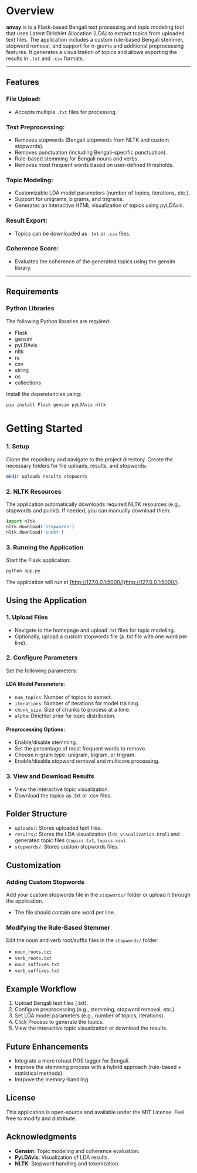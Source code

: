 # Overview
**anvay** is is a Flask-based Bengali text processing and topic modeling tool that uses Latent Dirichlet Allocation (LDA) to extract topics from uploaded text files. The application includes a custom rule-based Bengali stemmer, stopword removal, and support for n-grams and additional preprocessing features. It generates a visualization of topics and allows exporting the results in `.txt` and `.csv` formats.

---

## Features

### File Upload:
- Accepts multiple `.txt` files for processing.

### Text Preprocessing:
- Removes stopwords (Bengali stopwords from NLTK and custom stopwords).
- Removes punctuation (including Bengali-specific punctuation).
- Rule-based stemming for Bengali nouns and verbs.
- Removes most frequent words based on user-defined thresholds.

### Topic Modeling:
- Customizable LDA model parameters (number of topics, iterations, etc.).
- Support for unigrams, bigrams, and trigrams.
- Generates an interactive HTML visualization of topics using pyLDAvis.

### Result Export:
- Topics can be downloaded as `.txt` or `.csv` files.

### Coherence Score:
- Evaluates the coherence of the generated topics using the gensim library.

---

## Requirements

### Python Libraries
The following Python libraries are required:

- Flask
- gensim
- pyLDAvis
- nltk
- re
- csv
- string
- os
- collections

Install the dependencies using:

```bash
pip install Flask gensim pyLDAvis nltk
```

# Getting Started

### 1. Setup
Clone the repository and navigate to the project directory. Create the necessary folders for file uploads, results, and stopwords:

```bash
mkdir uploads results stopwords
```

### 2. NLTK Resources
The application automatically downloads required NLTK resources (e.g., stopwords and punkt). If needed, you can manually download them:

```python
import nltk
nltk.download('stopwords')
nltk.download('punkt')
```

### 3. Running the Application
Start the Flask application:

```bash
python app.py
```
The application will run at [http://127.0.0.1:5000/](http://127.0.0.1:5000/).

## Using the Application

### 1. Upload Files
- Navigate to the homepage and upload .txt files for topic modeling.
- Optionally, upload a custom stopwords file (a .txt file with one word per line).

### 2. Configure Parameters
Set the following parameters:

#### LDA Model Parameters:
- `num_topics`: Number of topics to extract.
- `iterations`: Number of iterations for model training.
- `chunk_size`: Size of chunks to process at a time.
- `alpha`: Dirichlet prior for topic distribution.

#### Preprocessing Options:
- Enable/disable stemming.
- Set the percentage of most frequent words to remove.
- Choose n-gram type: unigram, bigram, or trigram.
- Enable/disable stopword removal and multicore processing.

### 3. View and Download Results
- View the interactive topic visualization.
- Download the topics as .txt or .csv files.

## Folder Structure
- `uploads/`: Stores uploaded text files.
- `results/`: Stores the LDA visualization (`lda_visualization.html`) and generated topic files (`topics.txt`, `topics.csv`).
- `stopwords/`: Stores custom stopwords files.

## Customization

### Adding Custom Stopwords
Add your custom stopwords file in the `stopwords/` folder or upload it through the application.
- The file should contain one word per line.

### Modifying the Rule-Based Stemmer
Edit the noun and verb root/suffix files in the `stopwords/` folder:
- `noun_roots.txt`
- `verb_roots.txt`
- `noun_suffixes.txt`
- `verb_suffixes.txt`

## Example Workflow
1. Upload Bengali text files (.txt).
2. Configure preprocessing (e.g., stemming, stopword removal, etc.).
3. Set LDA model parameters (e.g., number of topics, iterations).
4. Click Process to generate the topics.
5. View the interactive topic visualization or download the results.

## Future Enhancements
- Integrate a more robust POS tagger for Bengali.
- Improve the stemming process with a hybrid approach (rule-based + statistical methods).
- Imrpove the memory-handling

## License
This application is open-source and available under the MIT License. Feel free to modify and distribute.

## Acknowledgments
- **Gensim**: Topic modeling and coherence evaluation.
- **PyLDAvis**: Visualization of LDA results.
- **NLTK**: Stopword handling and tokenization.

